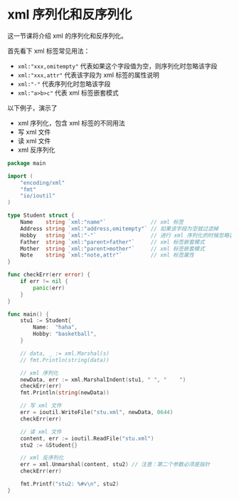 # xml 序列化和反序列化

这一节课将介绍 xml 的序列化和反序列化。

首先看下 xml 标签常见用法：
- `xml:"xxx,omitempty"` 代表如果这个字段值为空，则序列化时忽略该字段
- `xml:"xxx,attr"`      代表该字段为 xml 标签的属性说明 
- `xml:"-"`             代表序列化时忽略该字段
- `xml:"a>b>c"`         代表 xml 标签嵌套模式

以下例子，演示了 
- xml 序列化，包含 xml 标签的不同用法
- 写 xml 文件
- 读 xml 文件
- xml 反序列化

``` go
package main

import (
	"encoding/xml"
	"fmt"
	"io/ioutil"
)

type Student struct {
	Name    string `xml:"name"`              // xml 标签
	Address string `xml:"address,omitempty"` // 如果该字段为空就过滤掉
	Hobby   string `xml:"-"`                 // 进行 xml 序列化的时候忽略该字段
	Father  string `xml:"parent>father"`     // xml 标签嵌套模式
	Mother  string `xml:"parent>mother"`     // xml 标签嵌套模式
	Note    string `xml:"note,attr"`         // xml 标签属性
}

func checkErr(err error) {
	if err != nil {
		panic(err)
	}
}

func main() {
	stu1 := Student{
		Name:  "haha",
		Hobby: "basketball",
	}

	// data, _ := xml.Marshal(s)
	// fmt.Println(string(data))

	// xml 序列化
	newData, err := xml.MarshalIndent(stu1, " ", "    ")
	checkErr(err)
	fmt.Println(string(newData))

	// 写 xml 文件
	err = ioutil.WriteFile("stu.xml", newData, 0644)
	checkErr(err)

	// 读 xml 文件
	content, err := ioutil.ReadFile("stu.xml")
	stu2 := &Student{} 

	// xml 反序列化
	err = xml.Unmarshal(content, stu2) // 注意：第二个参数必须是指针
	checkErr(err)

	fmt.Printf("stu2: %#v\n", stu2)
}
```